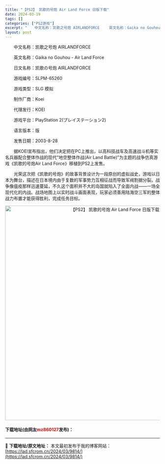 ```yaml
---
title: "【PS2】 凯歌的号炮 Air Land Force 日版下载"
date: 2024-03-19
tags: []
categories: ["PS2游戏"]
excerpt: "　　中文名称：凯歌之号炮 AIRLANDFORCE 　　英文名称：Gaika no Gouhou - Air Land Force 　　日文名称：凯歌の号炮 AIRLANDFORCE 　　游戏编号：SLPM-65260 　　游戏类型：SLG 模拟 　　制作厂商：Koei 　　代理发行：KOEI 　　&hellip;"
layout: post
---
```


 <p>　　中文名称：凯歌之号炮 AIRLANDFORCE</p> <p>　　英文名称：Gaika no Gouhou - Air Land Force</p> <p>　　日文名称：凯歌の号炮 AIRLANDFORCE</p> <p>　　游戏编号：SLPM-65260</p> <p>　　游戏类型：SLG 模拟</p> <p>　　制作厂商：Koei</p> <p>　　代理发行：KOEI</p> <p>　　游戏平台：PlayStation 2(プレイステーション2)</p> <p>　　语言版本：版</p> <p>　　发售日期：2003-8-28</p> <p>　　据KOEI宣布指出，他们决定把在PC上推出，以高科技战车及高速战斗机等实名兵器配合整体作战的现代&ldquo;地空整体作战(Air Land Battle)&rdquo;为主题的战争仿真游戏《凯歌的号炮Air Land Force》移植到PS2上发售。</p> <p>　　光荣这次把《凯歌的号炮》的故事背景设计为一段原创的虚拟战史，游戏以日本为舞台，描述在日本境内由于复数的军事势力互相征战而导致军阀割据分裂。战争像瘟疫那样迅速蔓延，不久这个面积并不大的岛国就陷入了全面内战&mdash;&mdash;一场全现代化的内战。战场地图上以实时战斗画面表现，玩家必须善用陆海空三军的整体战力布置才能获得胜利，完成任务目标。</p> <p align="center"><img align="" border="0" src="https://lad.sfcrom.cn/wp-content/uploads/2024/03/20240319_65f998251c98e.jpg" width="700" alt="【PS2】 凯歌的号炮 Air Land Force 日版下载" /></p> <p><h4>下载地址(由网友<font color="red">mz860127</font>发布)：</h4></p> 

---
📖 **下载地址/原文地址：** 本文最初发布于我的博客网站：[https://lad.sfcrom.cn/2024/03/9814/](https://lad.sfcrom.cn/2024/03/9814/)
